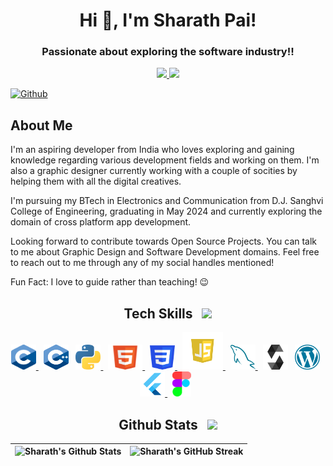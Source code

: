 


<h1 align="center">Hi 👋, I'm Sharath Pai!</h1>
<h3 align="center">Passionate about exploring the software industry!!</h3>

<p align='center'>
  <a href='mailto:sharathpai107@gmail.com' target="_blank">
      <img src='https://img.shields.io/badge/-sharathpai107@gmail.com-c14438?style=flat&logo=Gmail&logoColor=white&link=mailto:sharathpai107.com'>
  </a>
  
 
  <a href='https://www.linkedin.com/in/sharathpai107/' target="_blank">
      <img src='https://img.shields.io/badge/-SharathPai-0072b1?style=flat&logo=Linkedin&logoColor=white&link=https://www.linkedin.com/in/sharathpai107/'>
  </a>

 

[![Github](https://img.shields.io/github/followers/Sharath1036?label=Follow&style=social)](https://github.com/Sharath1036)

<h2>
    About Me
</h2>

I'm an aspiring developer from India who loves exploring and gaining knowledge regarding various development fields and working on them. I'm also a graphic designer currently working with a couple of socities by helping them with all the digital creatives.

I'm pursuing my BTech in Electronics and Communication from D.J. Sanghvi College of Engineering, graduating in May 2024 and currently exploring the domain of cross platform app development.

Looking forward to contribute towards Open Source Projects. You can talk to me about Graphic Design and Software Development domains. Feel free to reach out to me through any of my social handles mentioned!

Fun Fact: I love to guide rather than teaching! 😉



<h2 align = 'center'>
   Tech Skills &nbsp; <img src = "https://media2.giphy.com/media/QssGEmpkyEOhBCb7e1/giphy.gif?cid=ecf05e47a0n3gi1bfqntqmob8g9aid1oyj2wr3ds3mg700bl&rid=giphy.gif" width = 32px>
</h2>

<p align = 'center'>
<a href= "https://github.com/Sharath1036?tab=repositories&q=&type=&language=c&sort="> <img src="https://raw.githubusercontent.com/Sharath1036/readme-icon-gen/main/cprogramming.png" width="40" height="40"/> </a>
&nbsp;
<a> <img src = "https://raw.githubusercontent.com/Sharath1036/readme-icon-gen/main/cpp.png" width="40" height="40"/> </a>
&nbsp;
<a href = "https://github.com/Sharath1036?tab=repositories&q=&type=&language=python&sort="> <img src = "https://raw.githubusercontent.com/Sharath1036/readme-icon-gen/main/python.png" width="40" height="40"/> </a>
&nbsp;
<a href="https://github.com/Sharath1036?tab=repositories&q=&type=&language=html&sort="> <img src="https://raw.githubusercontent.com/Sharath1036/readme-icon-gen/main/html.png" width="55" height="40"/> </a>
&nbsp;
<a href="https://github.com/Sharath1036?tab=repositories&q=&type=&language=css&sort="> <img src="https://raw.githubusercontent.com/Sharath1036/readme-icon-gen/main/css.png" width="40" height="40"/> </a>
&nbsp;
<a href="https://github.com/Sharath1036?tab=repositories&q=&type=&language=javascript&sort="> <img src="https://raw.githubusercontent.com/Sharath1036/readme-icon-gen/main/javaScript.png" width="65" height="60" padding="10"/> </a>
&nbsp;
<a href="https://github.com/Sharath1036?tab=repositories&q=&type=&language=sql&sort="> <img src="https://raw.githubusercontent.com/Sharath1036/readme-icon-gen/main/mySQL.png" width="40" height="40"/> </a>
&nbsp;
<a> <img src ="https://raw.githubusercontent.com/Sharath1036/readme-icon-gen/main/solidity.png" width="40" height="40"/> </a>
&nbsp;
<a> <img src ="https://raw.githubusercontent.com/Sharath1036/readme-icon-gen/main/wordpress.png" width="40" height="40"/> </a>
&nbsp;
<a href="https://github.com/Sharath1036?tab=repositories&q=&type=&language=html&sort="> <img src ="https://raw.githubusercontent.com/Sharath1036/readme-icon-gen/main/flutter.png" width="40" height="40"/> </a>
&nbsp;
<a> <img src ="https://raw.githubusercontent.com/Sharath1036/readme-icon-gen/main/figma.png" width="30" height="40"/> </a>
&nbsp;
</p>

<h2 align = 'center'>
    Github Stats &nbsp; <img src = "https://raw.githubusercontent.com/Sharath1036/readme-icon-generator/main/github-cat.gif" width = 32px>
</h2>

| ![Sharath's Github Stats](https://github-readme-stats.vercel.app/api?username=Sharath1036&show_icons=true&theme=radical) | ![Sharath's GitHub Streak](https://github-readme-streak-stats.herokuapp.com/?user=Sharath1036&theme=radical) |
|---|---|

